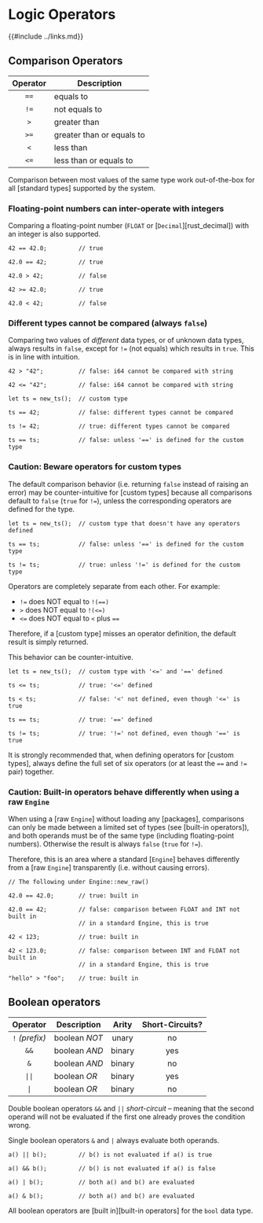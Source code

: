 Logic Operators
==============

{{#include ../links.md}}

Comparison Operators
--------------------

| Operator | Description               |
| :------: | ------------------------- |
|   `==`   | equals to                 |
|   `!=`   | not equals to             |
|   `>`    | greater than              |
|   `>=`   | greater than or equals to |
|   `<`    | less than                 |
|   `<=`   | less than or equals to    |

Comparison between most values of the same type work out-of-the-box for all [standard types]
supported by the system.

### Floating-point numbers can inter-operate with integers

Comparing a floating-point number (`FLOAT` or [`Decimal`][rust_decimal]) with an integer is also supported.

```rust,no_run
42 == 42.0;         // true

42.0 == 42;         // true

42.0 > 42;          // false

42 >= 42.0;         // true

42.0 < 42;          // false
```

### Different types cannot be compared (always `false`)

Comparing two values of _different_ data types, or of unknown data types, always results in `false`,
except for `!=` (not equals) which results in `true`. This is in line with intuition.

```rust,no_run
42 > "42";          // false: i64 cannot be compared with string

42 <= "42";         // false: i64 cannot be compared with string

let ts = new_ts();  // custom type

ts == 42;           // false: different types cannot be compared

ts != 42;           // true: different types cannot be compared

ts == ts;           // false: unless '==' is defined for the custom type
```

### Caution: Beware operators for custom types

The default comparison behavior (i.e. returning `false` instead of raising an error)
may be counter-intuitive for [custom types] because all comparisons default to `false`
(`true` for `!=`), unless the corresponding operators are defined for the type.

```rust,no_run
let ts = new_ts();  // custom type that doesn't have any operators defined

ts == ts;           // false: unless '==' is defined for the custom type

ts != ts;           // true: unless '!=' is defined for the custom type
```

Operators are completely separate from each other.  For example:

* `!=` does NOT equal to `!(==)`
* `>` does NOT equal to `!(<=)`
* `<=` does NOT equal to `<` plus `==`

Therefore, if a [custom type] misses an operator definition, the default result is simply returned.

This behavior can be counter-intuitive.

```rust,no_run
let ts = new_ts();  // custom type with '<=' and '==' defined

ts <= ts;           // true: '<=' defined

ts < ts;            // false: '<' not defined, even though '<=' is true

ts == ts;           // true: '==' defined

ts != ts;           // true: '!=' not defined, even though '==' is true
```

It is strongly recommended that, when defining operators for [custom types], always define the full set
of six operators (or at least the `==` and `!=` pair) together.

### Caution: Built-in operators behave differently when using a raw `Engine`

When using a [raw `Engine`] without loading any [packages], comparisons can only be made between a limited
set of types (see [built-in operators]), and both operands must be of the same type (including
floating-point numbers).  Otherwise the result is always `false` (`true` for `!=`).

Therefore, this is an area where a standard [`Engine`] behaves differently from a [raw `Engine`]
transparently (i.e. without causing errors).

```rust,no_run
// The following under Engine::new_raw()

42.0 == 42.0;       // true: built in

42.0 == 42;         // false: comparison between FLOAT and INT not built in
                    // in a standard Engine, this is true

42 < 123;           // true: built in

42 < 123.0;         // false: comparison between INT and FLOAT not built in
                    // in a standard Engine, this is true

"hello" > "foo";    // true: built in
```

Boolean operators
-----------------

|     Operator      | Description   | Arity  | Short-Circuits? |
| :---------------: | ------------- | :----: | :-------------: |
|  `!` _(prefix)_   | boolean _NOT_ | unary  |       no        |
|       `&&`        | boolean _AND_ | binary |       yes       |
|        `&`        | boolean _AND_ | binary |       no        |
| <code>\|\|</code> | boolean _OR_  | binary |       yes       |
|  <code>\|</code>  | boolean _OR_  | binary |       no        |

Double boolean operators `&&` and `||` _short-circuit_ &ndash; meaning that the second operand will not be evaluated
if the first one already proves the condition wrong.

Single boolean operators `&` and `|` always evaluate both operands.

```rust,no_run
a() || b();         // b() is not evaluated if a() is true

a() && b();         // b() is not evaluated if a() is false

a() | b();          // both a() and b() are evaluated

a() & b();          // both a() and b() are evaluated
```

All boolean operators are [built in][built-in operators] for the `bool` data type.
